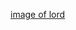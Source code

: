 [image of lord](https://www.google.com/search?q=lord+images&sxsrf=ALeKk02iOKyh4ja4kxEFk2Mpd11AzOyAyg:1617894968663&source=lnms&tbm=isch&sa=X&ved=2ahUKEwjt9Y-3-O7vAhXhzjgGHXXRBdQQ_AUoAXoECAEQAw&biw=1366&bih=625#imgrc=BHQ6XJ62YBDBjM)
